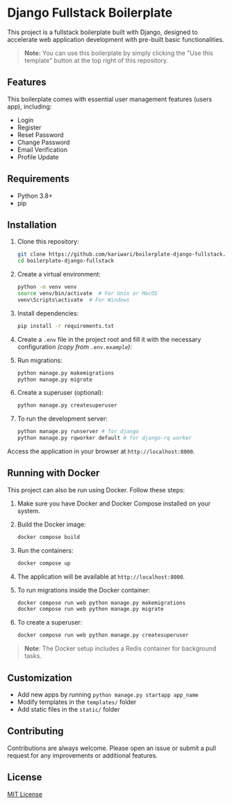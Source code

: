 # Django Fullstack Boilerplate

This project is a fullstack boilerplate built with Django, designed to accelerate web application development with pre-built basic functionalities.

> **Note:** You can use this boilerplate by simply clicking the "Use this template" button at the top right of this repository.

## Features

This boilerplate comes with essential user management features (users app), including:

- Login
- Register
- Reset Password
- Change Password
- Email Verification
- Profile Update

## Requirements

- Python 3.8+
- pip

## Installation

1. Clone this repository:

    ```bash
    git clone https://github.com/kariwari/boilerplate-django-fullstack.git
    cd boilerplate-django-fullstack
    ```

2. Create a virtual environment:

    ```bash
    python -m venv venv
    source venv/bin/activate  # For Unix or MacOS
    venv\Scripts\activate  # For Windows
    ```

3. Install dependencies:

    ```bash
    pip install -r requirements.txt
    ```

4. Create a `.env` file in the project root and fill it with the necessary configuration *(copy from `.env.example`)*:

5. Run migrations:

    ```bash
    python manage.py makemigrations
    python manage.py migrate
    ```

6. Create a superuser (optional):

    ```bash
    python manage.py createsuperuser
    ```

7. To run the development server:

    ```bash
    python manage.py runserver # for django
    python manage.py rqworker default # for django-rq worker
    ```

Access the application in your browser at `http://localhost:8000`.


## Running with Docker

This project can also be run using Docker. Follow these steps:

1. Make sure you have Docker and Docker Compose installed on your system.

2. Build the Docker image:

    ```bash
    docker compose build
    ```

3. Run the containers:

    ```bash
    docker compose up
    ```

4. The application will be available at `http://localhost:8000`.

5. To run migrations inside the Docker container:

    ```bash
    docker compose run web python manage.py makemigrations
    docker compose run web python manage.py migrate
    ```

6. To create a superuser:

    ```bash
    docker compose run web python manage.py createsuperuser
    ```

> **Note**: The Docker setup includes a Redis container for background tasks.    


## Customization

- Add new apps by running `python manage.py startapp app_name`
- Modify templates in the `templates/` folder
- Add static files in the `static/` folder

## Contributing

Contributions are always welcome. Please open an issue or submit a pull request for any improvements or additional features.

## License

[MIT License](LICENSE)